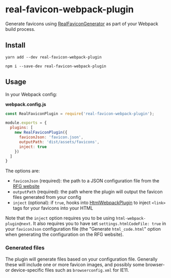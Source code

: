 # real-favicon-webpack-plugin

Generate favicons using [RealFaviconGenerator](https://github.com/RealFaviconGenerator) as part of your Webpack build process.


## Install

```
yarn add --dev real-favicon-webpack-plugin
```

```
npm i --save-dev real-favicon-webpack-plugin
```


## Usage

In your Webpack config:

**webpack.config.js**

```js
const RealFaviconPlugin = require('real-favicon-webpack-plugin');

module.exports = {
  plugins: [
    new RealFaviconPlugin({
      faviconJson: 'favicon.json',
      outputPath: 'dist/assets/favicons',
      inject: true
    })
  ]
}
```

The options are:

* `faviconJson` (required): the path to a JSON configuration file from the [RFG website](https://realfavicongenerator.net)
* `outputPath` (required): the path where the plugin will output the favicon files generated from your config
* `inject` (optional): if `true`, hooks into [HtmlWebpackPlugin](https://github.com/jantimon/html-webpack-plugin) to inject `<link>` tags for your favicons into your HTML


Note that the `inject` option requires you to be using `html-webpack-plugin@next`. It also requires you to have set `settings.htmlCodeFile: true` in your `faviconJson` configuration file (the "Generate `html_code.html`" option when generating the configuration on the RFG website).


### Generated files

The plugin will generate files based on your configuration file. Generally these will include one or more favicon images, and possibly some browser- or device-specific files such as `browserconfig.xml` for IE11.
